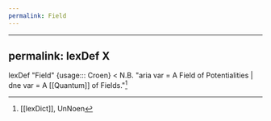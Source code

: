 ```yaml
---
permalink: Field
---
```

---
permalink: lexDef X
---
lexDef "Field" {usage::: Croen} < N.B. "aria var = A Field of Potentialities | dne var = A [[Quantum]] of Fields."[^FieldCroen]

[^FieldCroen]: [[lexDict]], UnNoen
